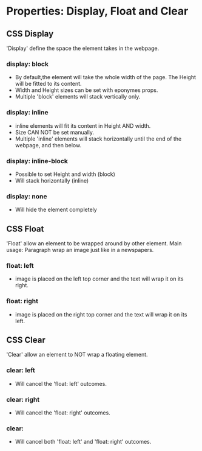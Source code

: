 # Properties: Display, Float and Clear

## CSS Display
'Display' define the space the element takes in the webpage.
### display: block
- By default,the element will take the whole width of the page. The Height will be fitted to its content.
- Width and Height sizes can be set with eponymes props.
- Multiple 'block' elements will stack vertically only.

### display: inline
- inline elements will fit its content in Height AND width.
- Size CAN NOT be set manually.
- Multiple 'inline' elements will stack horizontally until the end of the webpage, and then below.
### display: inline-block
- Possible to set Height and width (block)
- Will stack horizontally (inline)
### display: none
- Will hide the element completely

## CSS Float
'Float' allow an element to be wrapped around by other element.
Main usage: Paragraph wrap an image just like in a newspapers.
### float: left
- image is placed on the left top corner and the text will wrap it on its right.
### float: right
- image is placed on the right top corner and the text will wrap it on its left.

## CSS Clear
'Clear' allow an element to NOT wrap a floating element.
### clear: left
- Will cancel the 'float: left' outcomes.
### clear: right
- Will cancel the 'float: right' outcomes.
### clear:
- Will cancel both 'float: left' and 'float: right' outcomes.
